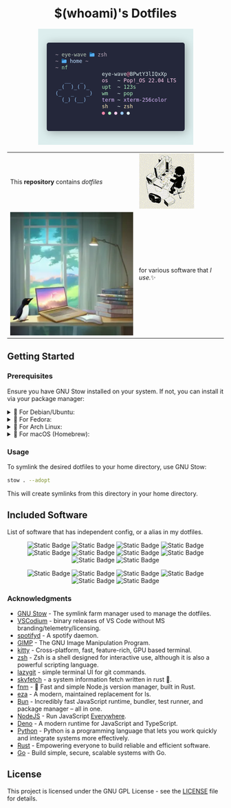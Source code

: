 <div align="center">

# $(whoami)'s Dotfiles

![skyfetch screenshot](./assets/screenshot.webp)

<table cellspacing="0" cellpadding="0" border="0">
  <tr>
    <td></td>
    <td rowspan="3"><img src="./assets/cat.gif" alt="Funny cat"></td>
  </tr>
  <tr>
    <td>This <b>repository</b> contains <i>dotfiles</i></td>
  </tr>
  <tr>
    <td></td>
  </tr>
  
  <tr>
    <td rowspan="3"><img src="./assets/image.webp" alt="generated with playground.ai"></td>
    <td></td>
  </tr>
  <tr>
    <td>for various software that <i>I use.</i>✨</td>
  </tr>
  <tr>
    <td></td>
  </tr>
</table>

</div>

## Getting Started

### Prerequisites

Ensure you have GNU Stow installed on your system. If not, you can install it via your package manager:

<!-- Debian Ubuntu -->
<details>
  <summary>
    🧡 For Debian/Ubuntu:
  </summary>

```bash
sudo apt-get install stow
```
</details>

<!-- Fedora -->
<details>
  <summary>
    💜 For Fedora:
  </summary>

```bash
sudo dnf install stow
```
</details>

<!-- Arch -->
<details>
  <summary>
    💙 For Arch Linux:
  </summary>

```bash
sudo pacman -S stow
```
</details>

<!-- Mac -->
<details>
  <summary>
    🍍 For macOS (Homebrew):
  </summary>

```bash
brew install stow
```
</details>

### Usage

To symlink the desired dotfiles to your home directory, use GNU Stow:

```bash
stow . --adopt
```

This will create symlinks from this directory in your home directory.


## Included Software

List of software that has independent config, or a alias in my dotfiles.

<div align="center">

![Static Badge](https://img.shields.io/badge/Gnu_Stow-A42E2B?style=for-the-badge&logo=gnu&logoColor=fff)
![Static Badge](https://img.shields.io/badge/VSCodium-2F80ED?style=for-the-badge&logo=vscodium&logoColor=fff)
![Static Badge](https://img.shields.io/badge/spotifyd-1DB954?style=for-the-badge&logo=spotify&logoColor=fff)
![Static Badge](https://img.shields.io/badge/gimp-5C5543?style=for-the-badge&logo=gimp&logoColor=fff)
![Static Badge](https://img.shields.io/badge/kitty-CE48A1?style=for-the-badge&logo=windowsterminal&logoColor=fff)
![Static Badge](https://img.shields.io/badge/zsh-F15A24?style=for-the-badge&logo=zsh&logoColor=fff)
![Static Badge](https://img.shields.io/badge/lazygit-F05032?style=for-the-badge&logo=git&logoColor=fff)
![Static Badge](https://img.shields.io/badge/skyfetch-000?style=for-the-badge&logo=rust&logoColor=fff)
![Static Badge](https://img.shields.io/badge/fnm-000?style=for-the-badge&logo=rust&logoColor=fff)
![Static Badge](https://img.shields.io/badge/eza-000?style=for-the-badge&logo=rust&logoColor=fff)

![Static Badge](https://img.shields.io/badge/bun-000?style=for-the-badge&logo=bun&logoColor=fff)
![Static Badge](https://img.shields.io/badge/node.js-339933?style=for-the-badge&logo=nodedotjs&logoColor=fff)
![Static Badge](https://img.shields.io/badge/deno-000?style=for-the-badge&logo=deno&logoColor=fff)
![Static Badge](https://img.shields.io/badge/python-3776AB?style=for-the-badge&logo=python&logoColor=fff)
![Static Badge](https://img.shields.io/badge/rust-000?style=for-the-badge&logo=rust&logoColor=fff)
![Static Badge](https://img.shields.io/badge/go-00ADD8?style=for-the-badge&logo=go&logoColor=fff)
</div>

### Acknowledgments

- [GNU Stow](https://www.gnu.org/software/stow) - The symlink farm manager used to manage the dotfiles.
- [VSCodium](https://github.com/VSCodium/vscodium) - binary releases of VS Code without MS branding/telemetry/licensing.
- [spotifyd](https://github.com/Spotifyd/spotifyd) - A spotify daemon.
- [GIMP](https://gitlab.gnome.org/GNOME/gimp) - The GNU Image Manipulation Program.
- [kitty](https://github.com/kovidgoyal/kitty) - Cross-platform, fast, feature-rich, GPU based terminal.
- [zsh](https://zsh.sourceforge.io) - Zsh is a shell designed for interactive use, although it is also a powerful scripting language.
- [lazygit](https://github.com/jesseduffield/lazygit) - simple terminal UI for git commands.
- [skyfetch](https://github.com/justleoo/skyfetch) - a system information fetch written in rust 🦀.
- [fnm](https://github.com/Schniz/fnm) - 🚀 Fast and simple Node.js version manager, built in Rust.
- [eza](https://github.com/eza-community/eza) - A modern, maintained replacement for ls.
- [Bun](https://github.com/oven-sh/bun) - Incredibly fast JavaScript runtime, bundler, test runner, and package manager – all in one.
- [NodeJS](https://github.com/nodejs) - Run JavaScript [Everywhere](https://nodejs.org/en/download).
- [Deno](https://github.com/denoland/deno) - A modern runtime for JavaScript and TypeScript.
- [Python](https://www.python.org) - Python is a programming language that lets you work quickly and integrate systems more effectively.
- [Rust](https://github.com/rust-lang/rust) - Empowering everyone to build reliable and efficient software.
- [Go](https://go.dev) - Build simple, secure, scalable systems with Go.

## License

This project is licensed under the GNU GPL License - see the [LICENSE](LICENSE) file for details.

